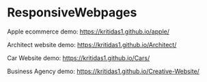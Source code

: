 # ResponsiveWebpages
Apple ecommerce demo: https://kritidas1.github.io/apple/


Architect website demo: https://kritidas1.github.io/Architect/


Car Website demo: https://kritidas1.github.io/Cars/


Business Agency demo: https://kritidas1.github.io/Creative-Website/
